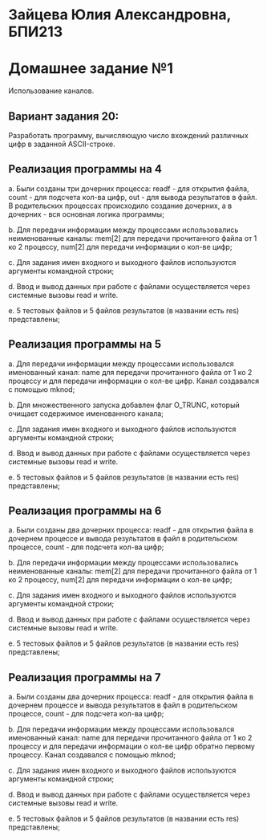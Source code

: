 # Зайцева Юлия Александровна, БПИ213

# Домашнее задание №1
Использование каналов.

## Вариант задания 20: 
Разработать программу, вычисляющую число вхождений различных цифр в заданной ASCII-строке.

## Реализация программы на 4

a. Были созданы три дочерних процесса: readf - для открытия файла, count - для подсчета кол-ва цифр, out - для вывода результатов в файл. В родительских процессах происходило создание дочерних, а в дочерних - вся основная логика программы;

b. Для передачи информации между процессами использовались неименованные каналы: mem[2] для передачи прочитанного файла от 1 ко 2 процессу, num[2] для передачи информации о кол-ве цифр;

c. Для задания имен входного и выходного файлов используются аргументы командной строки;

d. Ввод и вывод данных при работе с файлами осуществляется через системные вызовы read и write.

e. 5 тестовых файлов и 5 файлов результатов (в названии есть res) представлены;

## Реализация программы на 5

a. Для передачи информации между процессами использовался именованный канал: name для передачи прочитанного файла от 1 ко 2 процессу и для передачи информации о кол-ве цифр. Канал создавался с помощью mknod;

b. Для множественного запуска добавлен флаг O_TRUNC, который очищает содержимое именованного канала;

c. Для задания имен входного и выходного файлов используются аргументы командной строки;

d. Ввод и вывод данных при работе с файлами осуществляется через системные вызовы read и write.

e. 5 тестовых файлов и 5 файлов результатов (в названии есть res) представлены;

## Реализация программы на 6

a. Были созданы два дочерних процесса: readf - для открытия файла в дочернем процессе и вывода результатов в файл в родительском процессе, count - для подсчета кол-ва цифр;

b. Для передачи информации между процессами использовались неименованные каналы: mem[2] для передачи прочитанного файла от 1 ко 2 процессу, num[2] для передачи информации о кол-ве цифр;

c. Для задания имен входного и выходного файлов используются аргументы командной строки;

d. Ввод и вывод данных при работе с файлами осуществляется через системные вызовы read и write.

e. 5 тестовых файлов и 5 файлов результатов (в названии есть res) представлены;

## Реализация программы на 7

a. Были созданы два дочерних процесса: readf - для открытия файла в дочернем процессе и вывода результатов в файл в родительском процессе, count - для подсчета кол-ва цифр;

b. Для передачи информации между процессами использовался именованный канал: name для передачи прочитанного файла от 1 ко 2 процессу и для передачи информации о кол-ве цифр обратно первому процессу. Канал создавался с помощью mknod;

c. Для задания имен входного и выходного файлов используются аргументы командной строки;

d. Ввод и вывод данных при работе с файлами осуществляется через системные вызовы read и write.

e. 5 тестовых файлов и 5 файлов результатов (в названии есть res) представлены;
